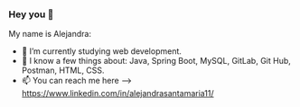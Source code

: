 ### Hey you 👋
My name is Alejandra:

- 🔭 I’m currently studying web development.
- 🌱 I know a few things about: Java, Spring Boot, MySQL, GitLab, Git Hub, Postman, HTML, CSS.
- 📫 You can reach me here --> https://www.linkedin.com/in/alejandrasantamaria11/
